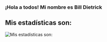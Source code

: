 ### ¡Hola a todos! Mi nombre es Bill Dietrick

## Mis estadísticas son:

![Mis estadísticas son:](https://github-readme-stats.vercel.app/api?username=DevCodeDark&show_icons=true&theme=dracula)
